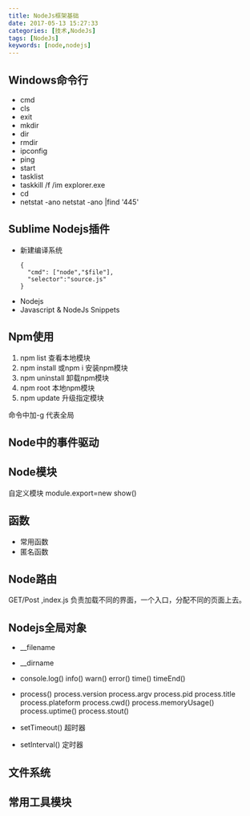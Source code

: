 ```yaml
---
title: NodeJs框架基础
date: 2017-05-13 15:27:33
categories: [技术,NodeJs]
tags: [NodeJs]
keywords: [node,nodejs]
---
```


## Windows命令行
* cmd
* cls
* exit
* mkdir
* dir
* rmdir
* ipconfig
* ping
* start
* tasklist
* taskkill /f /im explorer.exe
* cd
* netstat -ano     netstat -ano |find '445'

## Sublime Nodejs插件
* 新建编译系统 
  ```
  {
    "cmd": ["node","$file"],
    "selector":"source.js"
  }
  ```
* Nodejs
* Javascript & NodeJs Snippets

## Npm使用
1. npm list 查看本地模块
2. npm install  或npm i 安装npm模块 
3. npm uninstall 卸载npm模块
4. npm root 本地npm模块
5. npm update 升级指定模块  
 
命令中加-g 代表全局

<!--more-->

## Node中的事件驱动

## Node模块
自定义模块
module.export=new show()

## 函数
* 常用函数
* 匿名函数

## Node路由 
GET/Post ,index.js 负责加载不同的界面，一个入口，分配不同的页面上去。

## Nodejs全局对象
* __filename
* __dirname
* console.log() info() warn() error() time() timeEnd()
* process()
  process.version
  process.argv
  process.pid
  process.title
  process.plateform
  process.cwd()
  process.memoryUsage()
  process.uptime()
  process.stout()

* setTimeout() 超时器
* setInterval() 定时器

## 文件系统
## 常用工具模块